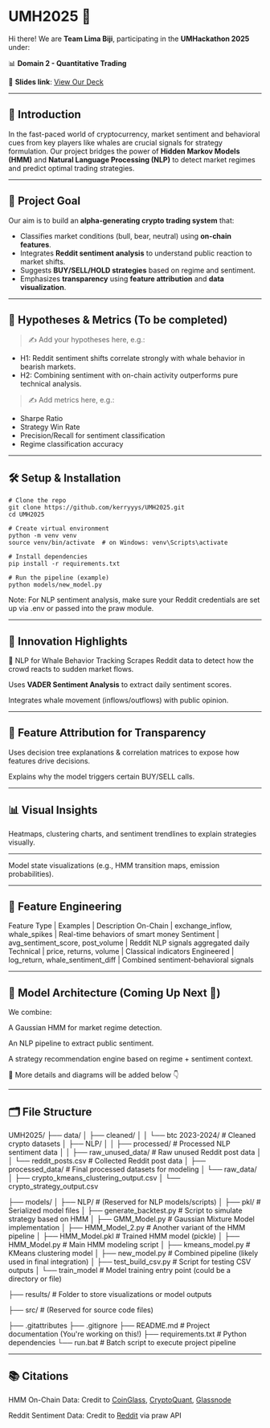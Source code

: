 # UMH2025 🚀  
Hi there! We are **Team Lima Biji**, participating in the **UMHackathon 2025** under:

📊 **Domain 2 - Quantitative Trading**

📑 **Slides link**: [View Our Deck](https://www.canva.com/design/DAGkWFnoy34/IumXz3cmGOLTeMXOjEOGaw/edit?utm_content=DAGkWFnoy34&utm_campaign=designshare&utm_medium=link2&utm_source=sharebutton)

---

## 🧠 Introduction

In the fast-paced world of cryptocurrency, market sentiment and behavioral cues from key players like whales are crucial signals for strategy formulation. Our project bridges the power of **Hidden Markov Models (HMM)** and **Natural Language Processing (NLP)** to detect market regimes and predict optimal trading strategies.

---

## 🎯 Project Goal

Our aim is to build an **alpha-generating crypto trading system** that:
- Classifies market conditions (bull, bear, neutral) using **on-chain features**.
- Integrates **Reddit sentiment analysis** to understand public reaction to market shifts.
- Suggests **BUY/SELL/HOLD strategies** based on regime and sentiment.
- Emphasizes **transparency** using **feature attribution** and **data visualization**.

---

## 🧪 Hypotheses & Metrics (To be completed)
> ✍️ Add your hypotheses here, e.g.:
- H1: Reddit sentiment shifts correlate strongly with whale behavior in bearish markets.
- H2: Combining sentiment with on-chain activity outperforms pure technical analysis.

> ✍️ Add metrics here, e.g.:
- Sharpe Ratio
- Strategy Win Rate
- Precision/Recall for sentiment classification
- Regime classification accuracy

---

## 🛠️ Setup & Installation

```
# Clone the repo
git clone https://github.com/kerryyys/UMH2025.git
cd UMH2025

# Create virtual environment
python -m venv venv
source venv/bin/activate  # on Windows: venv\Scripts\activate

# Install dependencies
pip install -r requirements.txt

# Run the pipeline (example)
python models/new_model.py
```
Note: For NLP sentiment analysis, make sure your Reddit credentials are set up via .env or passed into the praw module.

---

## 🌟 Innovation Highlights
💬 NLP for Whale Behavior Tracking
Scrapes Reddit data to detect how the crowd reacts to sudden market flows.

Uses **VADER Sentiment Analysis** to extract daily sentiment scores.

Integrates whale movement (inflows/outflows) with public opinion.

---

## 🔎 Feature Attribution for Transparency
Uses decision tree explanations & correlation matrices to expose how features drive decisions.

Explains why the model triggers certain BUY/SELL calls.

---

## 📊 Visual Insights
Heatmaps, clustering charts, and sentiment trendlines to explain strategies visually.

---

Model state visualizations (e.g., HMM transition maps, emission probabilities).

---

## 🧪 Feature Engineering
Feature Type | Examples | Description
On-Chain | exchange_inflow, whale_spikes | Real-time behaviors of smart money
Sentiment | avg_sentiment_score, post_volume | Reddit NLP signals aggregated daily
Technical | price, returns, volume | Classical indicators
Engineered | log_return, whale_sentiment_diff | Combined sentiment-behavioral signals

---

## 🧱 Model Architecture (Coming Up Next 🧩)
We combine:

A Gaussian HMM for market regime detection.

An NLP pipeline to extract public sentiment.

A strategy recommendation engine based on regime + sentiment context.

📌 More details and diagrams will be added below 👇

---
## 🗂️ File Structure
UMH2025/
├── data/
│   ├── cleaned/
│   │   └── btc 2023-2024/        # Cleaned crypto datasets
│   ├── NLP/
│   │   ├── processed/            # Processed NLP sentiment data
│   │   ├── raw_unused_data/      # Raw unused Reddit post data
│   │   └── reddit_posts.csv      # Collected Reddit post data
│   ├── processed_data/           # Final processed datasets for modeling
│   └── raw_data/
│       ├── crypto_kmeans_clustering_output.csv
│       └── crypto_strategy_output.csv

├── models/
│   ├── NLP/                      # (Reserved for NLP models/scripts)
│   ├── pkl/                      # Serialized model files
│   ├── generate_backtest.py     # Script to simulate strategy based on HMM
│   ├── GMM_Model.py             # Gaussian Mixture Model implementation
│   ├── HMM_Model_2.py           # Another variant of the HMM pipeline
│   ├── HMM_Model.pkl            # Trained HMM model (pickle)
│   ├── HMM_Model.py             # Main HMM modeling script
│   ├── kmeans_model.py          # KMeans clustering model
│   ├── new_model.py             # Combined pipeline (likely used in final integration)
│   ├── test_build_csv.py        # Script for testing CSV outputs
│   └── train_model              # Model training entry point (could be a directory or file)

├── results/                     # Folder to store visualizations or model outputs

├── src/                         # (Reserved for source code files)

├── .gitattributes
├── .gitignore
├── README.md                    # Project documentation (You're working on this!)
├── requirements.txt             # Python dependencies
└── run.bat                      # Batch script to execute project pipeline

---

## 📚 Citations
HMM On-Chain Data: Credit to [CoinGlass](https://www.coinglass.com/), [CryptoQuant](https://cryptoquant.com/), [Glassnode](https://glassnode.com/)

Reddit Sentiment Data: Credit to [Reddit](https://www.reddit.com/) via praw API
